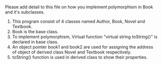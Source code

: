 Please add detail to this file on how you implement polymorphism in Book and it's subclasses.

1. This program consist of 4 classes named Author, Book, Novel and Textbook.
2. Book is the base class. 
3. To implement polymorphism, Virtual function "virtual string toString()" is declared in base class.
4. An object pointer book1 and book2 are used for assigning the address of object of derived class Novel and Textbook respectively.
5. toString() function is used in derived class to show their properties.
 
